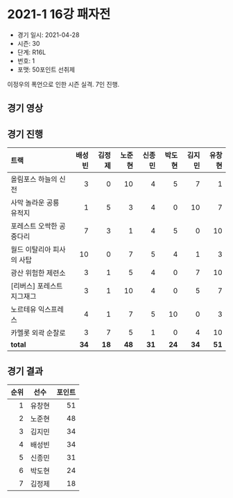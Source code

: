 # 2021-1 16강 패자전

- 경기 일시: 2021-04-28
- 시즌: 30
- 단계: R16L
- 번호: 1
- 포맷: 50포인트 선취제



이정우의 폭언으로 인한 시즌 실격. 7인 진행.

## 경기 영상
## 경기 진행

| 트랙 | 배성빈 | 김정제 | 노준현 | 신종민 | 박도현 | 김지민 | 유창현 |
|:---|---:|---:|---:|---:|---:|---:|---:|
| 올림포스 하늘의 신전 | 3 | 0 | 10 | 4 | 5 | 7 | 1 |
| 사막 놀라운 공룡 유적지 | 1 | 5 | 3 | 4 | 0 | 10 | 7 |
| 포레스트 오싹한 공중다리 | 7 | 3 | 1 | 4 | 5 | 0 | 10 |
| 월드 이탈리아 피사의 사탑 | 10 | 0 | 7 | 5 | 4 | 1 | 3 |
| 광산 위험한 제련소 | 3 | 1 | 5 | 4 | 0 | 7 | 10 |
| [리버스] 포레스트 지그재그 | 3 | 1 | 10 | 4 | 0 | 5 | 7 |
| 노르테유 익스프레스 | 4 | 1 | 7 | 5 | 10 | 0 | 3 |
| 카멜롯 외곽 순찰로 | 3 | 7 | 5 | 1 | 0 | 4 | 10 |
| __total__ | __34__ | __18__ | __48__ | __31__ | __24__ | __34__ | __51__ |




## 경기 결과

| 순위 | 선수 | 포인트 |
|---:|:---:|---:|
| 1 | 유창현 | 51 |
| 2 | 노준현 | 48 |
| 3 | 김지민 | 34 |
| 4 | 배성빈 | 34 |
| 5 | 신종민 | 31 |
| 6 | 박도현 | 24 |
| 7 | 김정제 | 18 |

